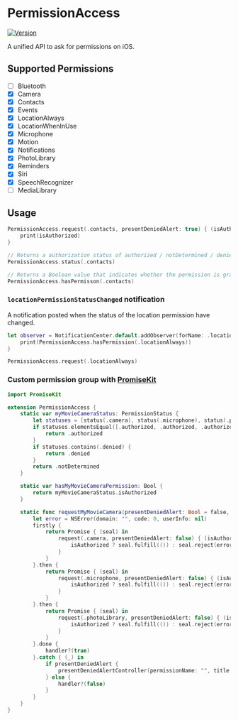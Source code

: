 # PermissionAccess

[![Version](https://img.shields.io/cocoapods/v/PermissionAccess.svg)](http://cocoadocs.org/docsets/PermissionAccess)

A unified API to ask for permissions on iOS.

## Supported Permissions

- [ ] Bluetooth
- [x] Camera
- [x] Contacts
- [x] Events
- [x] LocationAlways
- [x] LocationWhenInUse
- [x] Microphone
- [x] Motion
- [x] Notifications
- [x] PhotoLibrary
- [x] Reminders
- [x] Siri
- [x] SpeechRecognizer
- [ ] MediaLibrary

## Usage

```swift
PermissionAccess.request(.contacts, presentDeniedAlert: true) { (isAuthorized) in
    print(isAuthorized)
}

// Returns a authorization status of authorized / notDetermined / denied / disabled.
PermissionAccess.status(.contacts)

// Returns a Boolean value that indicates whether the permission is granted.
PermissionAccess.hasPermisson(.contacts)
```

### `locationPermissionStatusChanged` notification

A notification posted when the status of the location permission have changed.

```swift
let observer = NotificationCenter.default.addObserver(forName: .locationPermissionStatusChanged, object: nil, queue: .main) { (_) in
    print(PermissionAccess.hasPermission(.locationAlways))
}

PermissionAccess.request(.locationAlways)
```

### Custom permission group with [PromiseKit](https://github.com/mxcl/PromiseKit)

```swift
import PromiseKit

extension PermissionAccess {
    static var myMovieCameraStatus: PermissionStatus {
        let statuses = [status(.camera), status(.microphone), status(.photoLibrary)]
        if statuses.elementsEqual([.authorized, .authorized, .authorized]) {
            return .authorized
        }
        if statuses.contains(.denied) {
            return .denied
        }
        return .notDetermined
    }

    static var hasMyMovieCameraPermission: Bool {
        return myMovieCameraStatus.isAuthorized
    }

    static func requestMyMovieCamera(presentDeniedAlert: Bool = false, handler: PermissionHandler? = nil) {
        let error = NSError(domain: "", code: 0, userInfo: nil)
        firstly {
            return Promise { (seal) in
                request(.camera, presentDeniedAlert: false) { (isAuthorized) in
                    isAuthorized ? seal.fulfill(()) : seal.reject(error)
                }
            }
        }.then {
            return Promise { (seal) in
                request(.microphone, presentDeniedAlert: false) { (isAuthorized) in
                    isAuthorized ? seal.fulfill(()) : seal.reject(error)
                }
            }
        }.then {
            return Promise { (seal) in
                request(.photoLibrary, presentDeniedAlert: false) { (isAuthorized) in
                    isAuthorized ? seal.fulfill(()) : seal.reject(error)
                }
            }
        }.done {
            handler?(true)
        }.catch { (_) in
            if presentDeniedAlert {
                presentDeniedAlertController(permissionName: "", title: "My title", message: "My message", handler: handler)
            } else {
                handler?(false)
            }
        }
    }
}
```
